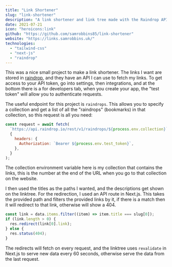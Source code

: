 ```yaml
---
title: "Link Shortener"
slug: "link-shortener"
description: "A link shortener and link tree made with the Raindrop API"
date: 2021-07-21
icon: "heroicons:link"
github: "https://github.com/samrobbins85/link-shortener"
website: "https://links.samrobbins.uk/"
technologies:
  - "tailwind-css"
  - "next-js"
  - "raindrop"
---
```


This was a nice small project to make a link shortener. The links I want are stored in [raindrop](https://raindrop.io), and they have an API I can use to fetch my links. To get access to your API token, go into settings, then integrations, and at the bottom there is a for developers tab, when you create your app, the "test token" will allow you to authenticate requests.

The useful endpoint for this project is `raindrops`. This allows you to specify a collection and get a list of all the "raindrops" (bookmarks) in that collection, so this request is all you need:

```js
const request = await fetch(
  `https://api.raindrop.io/rest/v1/raindrops/${process.env.collection}`,
  {
    headers: {
      Authorization: `Bearer ${process.env.test_token}`,
    },
  }
);
```

The collection environment variable here is my collection that contains the links, this is the number at the end of the URL when you go to that collection on the website.

I then used the titles as the paths I wanted, and the descriptions get shown on the linktree. For the redirection, I used an API route in Next.js. This takes the provided path and filters the provided links by it, if there is a match then it will redirect to that link, otherwise will show a 404.

```js
const link = data.items.filter((item) => item.title === slug[0]);
if (link.length > 0) {
  res.redirect(link[0].link);
} else {
  res.status(404);
}
```

The redirects will fetch on every request, and the linktree uses `revalidate` in Next.js to serve new data every 60 seconds, otherwise serve the data from the last request.
